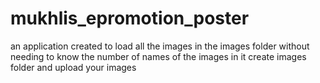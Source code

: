 # mukhlis_epromotion_poster
an application created to load all the images in the images folder without needing to know the number of names of the images in it
create images folder and upload your images
